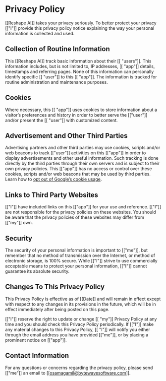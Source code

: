 # Privacy Policy

[[Reshape AI]] takes your privacy seriously. To better protect your privacy [["I"]] provide this privacy policy notice explaining the way your personal information is collected and used.


## Collection of Routine Information

This [[Reshape AI]] track basic information about their [[ "users"]]. This information includes, but is not limited to, IP addresses, [[ "app"]] details, timestamps and referring pages. None of this information can personally identify specific [[ "user"]] to this [[ "app"]]. The information is tracked for routine administration and maintenance purposes.


## Cookies

Where necessary, this [[ "app"]] uses cookies to store information about a visitor’s preferences and history in order to better serve the [["user"]] and/or present the [[ "user"]] with customized content.


## Advertisement and Other Third Parties

Advertising partners and other third parties may use cookies, scripts and/or web beacons to track [["user"]] activities on this [["app"]] in order to display advertisements and other useful information. Such tracking is done directly by the third parties through their own servers and is subject to their own privacy policies. This [["app"]] has no access or control over these cookies, scripts and/or web beacons that may be used by third parties. Learn how to [opt out of Google’s cookie usage](http://www.google.com/privacy_ads.html).


## Links to Third Party Websites

[["I"]] have included links on this [["app"]] for your use and reference. [["I"]] are not responsible for the privacy policies on these websites. You should be aware that the privacy policies of these websites may differ from [["my"]] own.


## Security

The security of your personal information is important to [["me"]], but remember that no method of transmission over the Internet, or method of electronic storage, is 100% secure. While [["I"]] strive to use commercially acceptable means to protect your personal information, [["I"]] cannot guarantee its absolute security.


## Changes To This Privacy Policy

This Privacy Policy is effective as of [[Date]] and will remain in effect except with respect to any changes in its provisions in the future, which will be in effect immediately after being posted on this page.

[["I"]] reserve the right to update or change [[ "my"]] Privacy Policy at any time and you should check this Privacy Policy periodically. If [["I"]] make any material changes to this Privacy Policy, [[ "I"]] will notify you either through the email address you have provided [["me"]], or by placing a prominent notice on [["app"]].


## Contact Information

For any questions or concerns regarding the privacy policy, please send [["me"]] an email to [[osamagamil@bytewavesoftware.com]].

